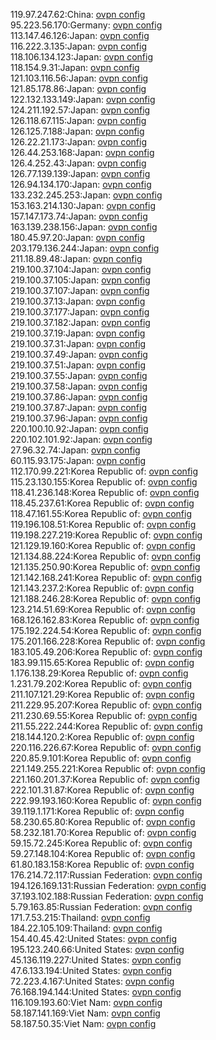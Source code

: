 119.97.247.62:China: [ovpn config](vpn/119_97_247_62.ovpn)  
95.223.56.170:Germany: [ovpn config](vpn/95_223_56_170.ovpn)  
113.147.46.126:Japan: [ovpn config](vpn/113_147_46_126.ovpn)  
116.222.3.135:Japan: [ovpn config](vpn/116_222_3_135.ovpn)  
118.106.134.123:Japan: [ovpn config](vpn/118_106_134_123.ovpn)  
118.154.9.31:Japan: [ovpn config](vpn/118_154_9_31.ovpn)  
121.103.116.56:Japan: [ovpn config](vpn/121_103_116_56.ovpn)  
121.85.178.86:Japan: [ovpn config](vpn/121_85_178_86.ovpn)  
122.132.133.149:Japan: [ovpn config](vpn/122_132_133_149.ovpn)  
124.211.192.57:Japan: [ovpn config](vpn/124_211_192_57.ovpn)  
126.118.67.115:Japan: [ovpn config](vpn/126_118_67_115.ovpn)  
126.125.7.188:Japan: [ovpn config](vpn/126_125_7_188.ovpn)  
126.22.21.173:Japan: [ovpn config](vpn/126_22_21_173.ovpn)  
126.44.253.168:Japan: [ovpn config](vpn/126_44_253_168.ovpn)  
126.4.252.43:Japan: [ovpn config](vpn/126_4_252_43.ovpn)  
126.77.139.139:Japan: [ovpn config](vpn/126_77_139_139.ovpn)  
126.94.134.170:Japan: [ovpn config](vpn/126_94_134_170.ovpn)  
133.232.245.253:Japan: [ovpn config](vpn/133_232_245_253.ovpn)  
153.163.214.130:Japan: [ovpn config](vpn/153_163_214_130.ovpn)  
157.147.173.74:Japan: [ovpn config](vpn/157_147_173_74.ovpn)  
163.139.238.156:Japan: [ovpn config](vpn/163_139_238_156.ovpn)  
180.45.97.20:Japan: [ovpn config](vpn/180_45_97_20.ovpn)  
203.179.136.244:Japan: [ovpn config](vpn/203_179_136_244.ovpn)  
211.18.89.48:Japan: [ovpn config](vpn/211_18_89_48.ovpn)  
219.100.37.104:Japan: [ovpn config](vpn/219_100_37_104.ovpn)  
219.100.37.105:Japan: [ovpn config](vpn/219_100_37_105.ovpn)  
219.100.37.107:Japan: [ovpn config](vpn/219_100_37_107.ovpn)  
219.100.37.13:Japan: [ovpn config](vpn/219_100_37_13.ovpn)  
219.100.37.177:Japan: [ovpn config](vpn/219_100_37_177.ovpn)  
219.100.37.182:Japan: [ovpn config](vpn/219_100_37_182.ovpn)  
219.100.37.19:Japan: [ovpn config](vpn/219_100_37_19.ovpn)  
219.100.37.31:Japan: [ovpn config](vpn/219_100_37_31.ovpn)  
219.100.37.49:Japan: [ovpn config](vpn/219_100_37_49.ovpn)  
219.100.37.51:Japan: [ovpn config](vpn/219_100_37_51.ovpn)  
219.100.37.55:Japan: [ovpn config](vpn/219_100_37_55.ovpn)  
219.100.37.58:Japan: [ovpn config](vpn/219_100_37_58.ovpn)  
219.100.37.86:Japan: [ovpn config](vpn/219_100_37_86.ovpn)  
219.100.37.87:Japan: [ovpn config](vpn/219_100_37_87.ovpn)  
219.100.37.96:Japan: [ovpn config](vpn/219_100_37_96.ovpn)  
220.100.10.92:Japan: [ovpn config](vpn/220_100_10_92.ovpn)  
220.102.101.92:Japan: [ovpn config](vpn/220_102_101_92.ovpn)  
27.96.32.74:Japan: [ovpn config](vpn/27_96_32_74.ovpn)  
60.115.93.175:Japan: [ovpn config](vpn/60_115_93_175.ovpn)  
112.170.99.221:Korea Republic of: [ovpn config](vpn/112_170_99_221.ovpn)  
115.23.130.155:Korea Republic of: [ovpn config](vpn/115_23_130_155.ovpn)  
118.41.236.148:Korea Republic of: [ovpn config](vpn/118_41_236_148.ovpn)  
118.45.237.61:Korea Republic of: [ovpn config](vpn/118_45_237_61.ovpn)  
118.47.161.55:Korea Republic of: [ovpn config](vpn/118_47_161_55.ovpn)  
119.196.108.51:Korea Republic of: [ovpn config](vpn/119_196_108_51.ovpn)  
119.198.227.219:Korea Republic of: [ovpn config](vpn/119_198_227_219.ovpn)  
121.129.19.160:Korea Republic of: [ovpn config](vpn/121_129_19_160.ovpn)  
121.134.88.224:Korea Republic of: [ovpn config](vpn/121_134_88_224.ovpn)  
121.135.250.90:Korea Republic of: [ovpn config](vpn/121_135_250_90.ovpn)  
121.142.168.241:Korea Republic of: [ovpn config](vpn/121_142_168_241.ovpn)  
121.143.237.2:Korea Republic of: [ovpn config](vpn/121_143_237_2.ovpn)  
121.188.246.28:Korea Republic of: [ovpn config](vpn/121_188_246_28.ovpn)  
123.214.51.69:Korea Republic of: [ovpn config](vpn/123_214_51_69.ovpn)  
168.126.162.83:Korea Republic of: [ovpn config](vpn/168_126_162_83.ovpn)  
175.192.224.54:Korea Republic of: [ovpn config](vpn/175_192_224_54.ovpn)  
175.201.166.228:Korea Republic of: [ovpn config](vpn/175_201_166_228.ovpn)  
183.105.49.206:Korea Republic of: [ovpn config](vpn/183_105_49_206.ovpn)  
183.99.115.65:Korea Republic of: [ovpn config](vpn/183_99_115_65.ovpn)  
1.176.138.29:Korea Republic of: [ovpn config](vpn/1_176_138_29.ovpn)  
1.231.79.202:Korea Republic of: [ovpn config](vpn/1_231_79_202.ovpn)  
211.107.121.29:Korea Republic of: [ovpn config](vpn/211_107_121_29.ovpn)  
211.229.95.207:Korea Republic of: [ovpn config](vpn/211_229_95_207.ovpn)  
211.230.69.55:Korea Republic of: [ovpn config](vpn/211_230_69_55.ovpn)  
211.55.222.244:Korea Republic of: [ovpn config](vpn/211_55_222_244.ovpn)  
218.144.120.2:Korea Republic of: [ovpn config](vpn/218_144_120_2.ovpn)  
220.116.226.67:Korea Republic of: [ovpn config](vpn/220_116_226_67.ovpn)  
220.85.9.101:Korea Republic of: [ovpn config](vpn/220_85_9_101.ovpn)  
221.149.255.221:Korea Republic of: [ovpn config](vpn/221_149_255_221.ovpn)  
221.160.201.37:Korea Republic of: [ovpn config](vpn/221_160_201_37.ovpn)  
222.101.31.87:Korea Republic of: [ovpn config](vpn/222_101_31_87.ovpn)  
222.99.193.160:Korea Republic of: [ovpn config](vpn/222_99_193_160.ovpn)  
39.119.1.171:Korea Republic of: [ovpn config](vpn/39_119_1_171.ovpn)  
58.230.65.80:Korea Republic of: [ovpn config](vpn/58_230_65_80.ovpn)  
58.232.181.70:Korea Republic of: [ovpn config](vpn/58_232_181_70.ovpn)  
59.15.72.245:Korea Republic of: [ovpn config](vpn/59_15_72_245.ovpn)  
59.27.148.104:Korea Republic of: [ovpn config](vpn/59_27_148_104.ovpn)  
61.80.183.158:Korea Republic of: [ovpn config](vpn/61_80_183_158.ovpn)  
176.214.72.117:Russian Federation: [ovpn config](vpn/176_214_72_117.ovpn)  
194.126.169.131:Russian Federation: [ovpn config](vpn/194_126_169_131.ovpn)  
37.193.102.188:Russian Federation: [ovpn config](vpn/37_193_102_188.ovpn)  
5.79.163.85:Russian Federation: [ovpn config](vpn/5_79_163_85.ovpn)  
171.7.53.215:Thailand: [ovpn config](vpn/171_7_53_215.ovpn)  
184.22.105.109:Thailand: [ovpn config](vpn/184_22_105_109.ovpn)  
154.40.45.42:United States: [ovpn config](vpn/154_40_45_42.ovpn)  
195.123.240.66:United States: [ovpn config](vpn/195_123_240_66.ovpn)  
45.136.119.227:United States: [ovpn config](vpn/45_136_119_227.ovpn)  
47.6.133.194:United States: [ovpn config](vpn/47_6_133_194.ovpn)  
72.223.4.167:United States: [ovpn config](vpn/72_223_4_167.ovpn)  
76.168.194.144:United States: [ovpn config](vpn/76_168_194_144.ovpn)  
116.109.193.60:Viet Nam: [ovpn config](vpn/116_109_193_60.ovpn)  
58.187.141.169:Viet Nam: [ovpn config](vpn/58_187_141_169.ovpn)  
58.187.50.35:Viet Nam: [ovpn config](vpn/58_187_50_35.ovpn)  

